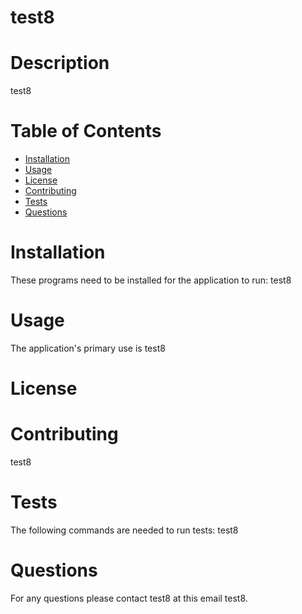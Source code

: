 
  
  # test8
  
  # Description  
  test8

  # Table of Contents
  * [Installation](#installation)
  * [Usage](#usage)
  * [License](#license)
  * [Contributing](#contributing)
  * [Tests](#tests)
  * [Questions](#questions)

  # Installation
  These programs need to be installed for the application to run: 
  test8

  # Usage
  The application's primary use is 
  test8

  # License
  


  # Contributing  
  test8

  # Tests
  The following commands are needed to run tests: 
  test8

  # Questions
  For any questions please contact test8 at this email test8.

